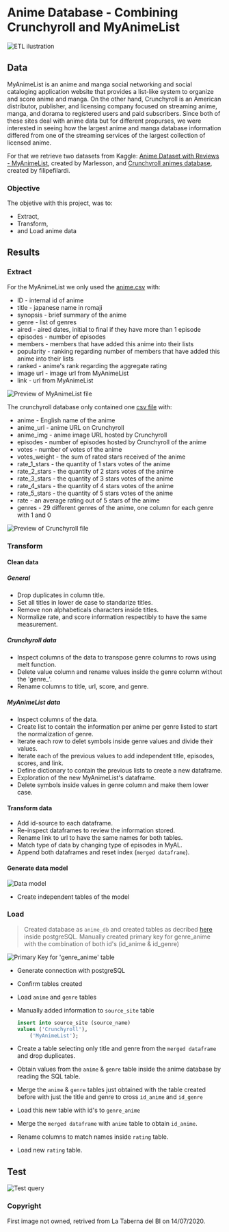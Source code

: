 # Anime Database - Combining Crunchyroll and MyAnimeList

![ETL ilustration](https://latabernadelbi.files.wordpress.com/2018/07/etl-benefits.png)

## Data

MyAnimeList is an anime and manga social networking and social cataloging application website that provides a list-like system to organize and score anime and manga. On the other hand, Crunchyroll is an American distributor, publisher, and licensing company focused on streaming anime, manga, and dorama to registered users and paid subscribers. Since both of these sites deal with anime data but for different propurses, we were interested in seeing how the largest anime and manga database information differed from one of the streaming services of the largest collection of licensed anime.

For that we retrieve two datasets from Kaggle: [Anime Dataset with Reviews - MyAnimeList](https://www.kaggle.com/marlesson/myanimelist-dataset-animes-profiles-reviews), created by Marlesson, and [Crunchyroll animes database](https://www.kaggle.com/filipefilardi/crunchyroll-anime-ratings), created by filipefilardi.

### Objective

The objetive with this project, was to:

* Extract,
* Transform,
* and Load anime data

## Results

### Extract

For the MyAnimeList we only used the [anime.csv](datasets/myanimelist.csv) with:

* ID - internal id of anime
* title - japanese name in romaji
* synopsis - brief summary of the anime 
* genre - list of genres
* aired - aired dates, initial to final if they have more than 1 episode
* episodes - number of episodes
* members - members that have added this anime into their lists
* popularity - ranking regarding number of members that have added this anime into their lists
* ranked - anime's rank regarding the aggregate rating
* image url - image url from MyAnimeList
* link - url from MyAnimeList

![Preview of MyAnimeList file](images/prev_mal.png)

The crunchyroll database only contained one [csv file](datasets/crunchyroll.csv) with:

* anime - English name of the anime
* anime_url - anime URL on Crunchyroll
* anime_img - anime image URL hosted by Crunchyroll
* episodes - number of episodes hosted by Crunchyroll of the anime
* votes - number of votes of the anime
* votes_weight - the sum of rated stars received of the anime
* rate_1_stars - the quantity of 1 stars votes of the anime
* rate_2_stars - the quantity of 2 stars votes of the anime
* rate_3_stars - the quantity of 3 stars votes of the anime
* rate_4_stars - the quantity of 4 stars votes of the anime
* rate_5_stars - the quantity of 5 stars votes of the anime
* rate - an average rating out of 5 stars of the anime
* genres - 29 different genres of the anime, one column for each genre with 1 and 0

![Preview of Crunchyroll file](images/prev_cr.png)

### Transform

#### Clean data

##### General

* Drop duplicates in column title.
* Set all titles in lower de case to standarize titles.
* Remove non alphabeticals characters inside titles.
* Normalize rate, and score information respectibly to have the same measurement.

##### Crunchyroll data

* Inspect columns of the data to transpose genre columns to rows using melt function.
* Delete value column and rename values inside the genre column without the 'genre_'.
* Rename columns to title, url, score, and genre.

##### MyAnimeList data

* Inspect columns of the data.
* Create list to contain the information per anime per genre listed to start the normalization of genre.
* Iterate each row to delet symbols inside genre values and divide their values.
* Iterate each of the previous values to add independent title, episodes, scores, and link.
* Define dictionary to contain the previous lists to create a new dataframe.
* Exploration of the new MyAnimeList's dataframe.
* Delete symbols inside values in genre column and make them lower case.

#### Transform data

* Add id-source to each dataframe.
* Re-inspect dataframes to review the information stored.
* Rename link to url to have the same names for both tables.
* Match type of data by changing type of episodes in MyAL.
* Append both dataframes and reset index (`merged dataframe`).

#### Generate data model

![Data model](datamodel/image.png)

* Create independent tables of the model

### Load

> Created database as `anime_db` and created tables as decribed [here](datamodel/schema.sql) inside postgreSQL. Manually created primary key for genre_anime with the combination of both id's (id_anime & id_genre)

![Primary Key for 'genre_anime' table](datamodel/genre_anime_pk.png)

* Generate connection with postgreSQL
* Confirm tables created
* Load `anime` and `genre` tables
* Manually added information to `source_site` table

    ```SQL
    insert into source_site (source_name)
    values ('Crunchyroll'),
        ('MyAnimeList');
    ```

* Create a table selecting only title and genre from the `merged dataframe` and drop duplicates.
* Obtain values from the `anime` & `genre` table inside the anime database by reading the SQL table.
* Merge the `anime` & `genre` tables just obtained with the table created before with just the title and genre to cross `id_anime` and `id_genre`
* Load this new table with id's to `genre_anime`
* Merge the `merged dataframe` with `anime` table to obtain `id_anime`.
* Rename columns to match names inside `rating` table.
* Load new `rating` table.

## Test 

![Test query](datamodel/test-query.png)

### Copyright

First image not owned, retrived from La Taberna del BI on 14/07/2020.
